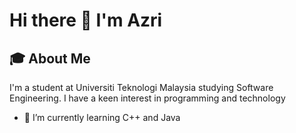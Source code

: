 # Hi there 👋 I'm Azri 

## 🎓 About Me
I'm a student at Universiti Teknologi Malaysia studying Software Engineering. I have a keen interest in programming and technology
- 🌱 I’m currently learning C++ and Java 
<!--
**MuhdAzriArif/MuhdAzriArif** is a ✨ _special_ ✨ repository because its `README.md` (this file) appears on your GitHub profile.

Here are some ideas to get you started:

- 🔭 I’m currently working on ...

- 👯 I’m looking to collaborate on ...
- 🤔 I’m looking for help with ...
- 💬 Ask me about ...
- 📫 How to reach me: ...
- 😄 Pronouns: ...
- ⚡ Fun fact: ...
-->
